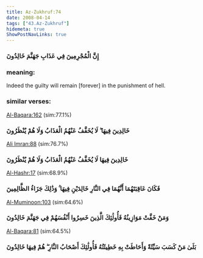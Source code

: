 ```yaml
---
title: Az-Zukhruf:74
date: 2008-04-14
tags: ["43.Az-Zukhruf"]
hidemeta: true 
ShowPostNavLinks: true 
---
```

### إِنَّ الْمُجْرِمِينَ فِي عَذَابِ جَهَنَّمَ خَالِدُونَ
### meaning: 
Indeed the guilty will remain [forever] in the punishment of hell.
### similar verses: 

[Al-Baqara:162](/2/162) (sim:77.1%)

### خَالِدِينَ فِيهَا ۖ لَا يُخَفَّفُ عَنْهُمُ الْعَذَابُ وَلَا هُمْ يُنْظَرُونَ

[Ali Imran:88](/3/88) (sim:76.7%)

### خَالِدِينَ فِيهَا لَا يُخَفَّفُ عَنْهُمُ الْعَذَابُ وَلَا هُمْ يُنْظَرُونَ

[Al-Hashr:17](/59/17) (sim:68.9%)

### فَكَانَ عَاقِبَتَهُمَا أَنَّهُمَا فِي النَّارِ خَالِدَيْنِ فِيهَا ۚ وَذَٰلِكَ جَزَاءُ الظَّالِمِينَ

[Al-Muminoon:103](/23/103) (sim:64.6%)

### وَمَنْ خَفَّتْ مَوَازِينُهُ فَأُولَٰئِكَ الَّذِينَ خَسِرُوا أَنْفُسَهُمْ فِي جَهَنَّمَ خَالِدُونَ

[Al-Baqara:81](/2/81) (sim:64.5%)

### بَلَىٰ مَنْ كَسَبَ سَيِّئَةً وَأَحَاطَتْ بِهِ خَطِيئَتُهُ فَأُولَٰئِكَ أَصْحَابُ النَّارِ ۖ هُمْ فِيهَا خَالِدُونَ
